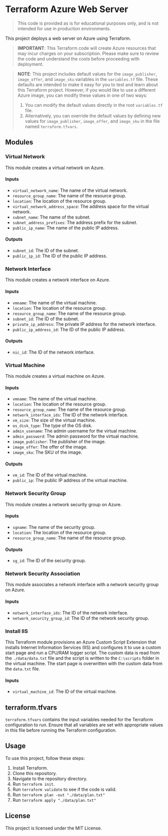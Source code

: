 # Terraform Azure Web Server
>This code is provided as is for educational purposes only, and is not intended for use in production environments.

This project deploys a web server on Azure using Terraform. 

>**IMPORTANT**: This Terraform code will create Azure resources that may incur charges on your subscription. Please make sure to review the code and understand the costs before proceeding with deployment.

>**NOTE**: This project includes default values for the `image_publisher`, `image_offer`, and `image_sku` variables in the `variables.tf` file. These defaults are intended to make it easy for you to test and learn about this Terraform project. However, if you would like to use a different Azure image, you can modify these values in one of two ways:
>1. You can modify the default values directly in the root `variables.tf` file.
>2. Alternatively, you can override the default values by defining new values for `image_publisher`, `image_offer`, and `image_sku` in the file named `terraform.tfvars`.


## Modules

### Virtual Network

This module creates a virtual network on Azure.

#### Inputs

- `virtual_network_name`: The name of the virtual network.
- `resource_group_name`: The name of the resource group.
- `location`: The location of the resource group.
- `virtual_network_address_space`: The address space for the virtual network.
- `subnet_name`: The name of the subnet.
- `subnet_address_prefixes`: The address prefix for the subnet.
- `public_ip_name`: The name of the public IP address.

#### Outputs

- `subnet_id`: The ID of the subnet.
- `public_ip_id`: The ID of the public IP address.

### Network Interface

This module creates a network interface on Azure.

#### Inputs

- `vmname`: The name of the virtual machine.
- `location`: The location of the resource group.
- `resource_group_name`: The name of the resource group.
- `subnet_id`: The ID of the subnet.
- `private_ip_address`: The private IP address for the network interface.
- `public_ip_address_id`: The ID of the public IP address.

#### Outputs

- `nic_id`: The ID of the network interface.

### Virtual Machine

This module creates a virtual machine on Azure.

#### Inputs

- `vmname`: The name of the virtual machine.
- `location`: The location of the resource group.
- `resource_group_name`: The name of the resource group.
- `network_interface_ids`: The ID of the network interface.
- `vm_size`: The size of the virtual machine.
- `os_disk_type`: The type of the OS disk.
- `admin_usename`: The admin username for the virtual machine.
- `admin_password`: The admin password for the virtual machine.
- `image_publisher`: The publisher of the image.
- `image_offer`: The offer of the image.
- `image_sku`: The SKU of the image.

#### Outputs

- `vm_id`: The ID of the virtual machine.
- `public_ip`: The public IP address of the virtual machine.

### Network Security Group

This module creates a network security group on Azure.

#### Inputs

- `sgname`: The name of the security group.
- `location`: The location of the resource group.
- `resource_group_name`: The name of the resource group.

#### Outputs

- `sg_id`: The ID of the security group.

### Network Security Association

This module associates a network interface with a network security group on Azure.

#### Inputs

- `network_interface_ids`: The ID of the network interface.
- `network_security_group_id`: The ID of the network security group.

### Install IIS

This Terraform module provisions an Azure Custom Script Extension that installs Internet Information Services (IIS) and configures it to use a custom start page and run a CPU/RAM logger script. The custom data is read from the `./data/data.txt` file and the script is written to the `C:\scripts` folder in the virtual machine. The start page is overwritten with the custom data from the `data.txt` file. 

#### Inputs

- `virtual_machine_id`: The ID of the virtual machine.

## terraform.tfvars

`terraform.tfvars` contains the input variables needed for the Terraform configuration to run. Ensure that all variables are set with appropriate values in this file before running the Terraform configuration.

## Usage

To use this project, follow these steps:

1. Install Terraform.
2. Clone this repository.
3. Navigate to the repository directory.
4. Run `terraform init`.
5. Run `terraform validate` to see if the code is valid.
6. Run `terraform plan -out "./data/plan.txt"`
7. Run `terraform apply "./data/plan.txt"`

## License

This project is licensed under the MIT License.